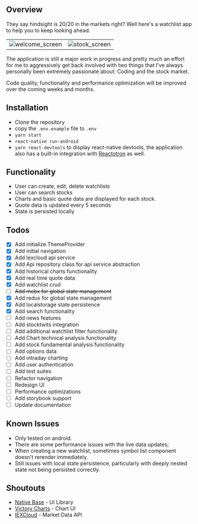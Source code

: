 ## Overview
They say hindsight is 20/20 in the markets right?  Well here's a watchlist app to help you to keep looking ahead.

|    |    |
|:---|:---|
| ![welcome_screen] | ![stock_screen] |




The application is still a major work in progress and pretty much an effort for me to aggressively get back involved with two things that I've always personally been extremely passionate about:  Coding and the stock market.

Code quality, functionality and performance optimization will be improved over the coming weeks and months.

## Installation
- Clone the repository
- copy the `.env.example` file to `.env`
- `yarn start`
- `react-native run-android`
- `yarn react-devtools` to display react-native devtools, the application also has a built-in integration with [Reactotron][1] as well.

## Functionality
- User can create, edit, delete watchlists
- User can search stocks
- Charts and basic quote data are displayed for each stock.
- Quote data is updated every 5 seconds
- State is persisted locally

## Todos
- [x] Add initialize ThemeProvider
- [x] Add initial navigation
- [x] Add Iexcloud api service
- [x] Add Api repository class for api service abstraction
- [x] Add historical charts functionality
- [x] Add real time quote data
- [x] Add watchlist crud
- [ ] ~~Add mobx for global state management~~
- [x] Add redux for global state management
- [x] Add localstorage state persistence
- [x] Add search functionality
- [ ] Add news features
- [ ] Add stocktwits integration
- [ ] Add additional watchlist filter functionality
- [ ] Add Chart technical analysis functionality
- [ ] Add stock fundamental analysis functionality
- [ ] Add options data
- [ ] Add intraday charting
- [ ] Add user authentication
- [ ] Add test suites
- [ ] Refactor navigation
- [ ] Redesign UI
- [ ] Performance optimizations
- [ ] Add storybook support
- [ ] Update documentation

## Known Issues
- Only tested on android.
- There are some performance issues with the live data updates;
- When creating a new watchlist, sometimes symbol list component doesn't rerender immediately.
- Still issues with local state persistence, particularly with deeply nested state not being persisted correctly.

## Shoutouts
- [Native Base][2] - UI Library
- [Victory Charts][3] - Chart UI
- [IEXCloud][4] - Market Data API

[welcome_screen]:https://raw.githubusercontent.com/eddielee394/react-native-hindsighttrader/develop/docs/images/welcome.png
[stock_screen]:https://raw.githubusercontent.com/eddielee394/react-native-hindsighttrader/develop/docs/images/stockScreen.png

[1]: https://github.com/infinitered/reactotron
[2]: https://github.com/GeekyAnts/NativeBase
[3]: https://github.com/FormidableLabs/victory-native
[4]: https://www.iexcloud.io
